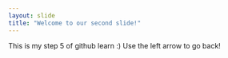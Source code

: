 ```yaml
---
layout: slide
title: "Welcome to our second slide!"
---
```

This is my step 5 of github learn :)
Use the left arrow to go back!
